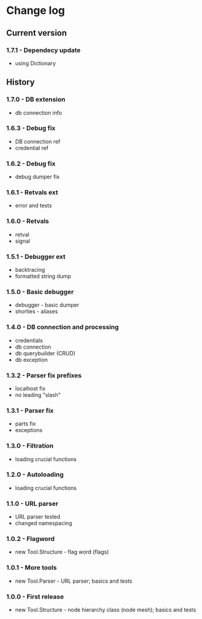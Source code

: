 # Change log
## Current version
### 1.7.1 - Dependecy update
- using Dictionary

## History
### 1.7.0 - DB extension
- db connection info

### 1.6.3 - Debug fix
- DB connection ref
- credential ref

### 1.6.2 - Debug fix
- debug dumper fix

### 1.6.1 - Retvals ext
- error and tests

### 1.6.0 - Retvals
- retval
- signal

### 1.5.1 - Debugger ext
- backtracing
- formatted string dump

### 1.5.0 - Basic debugger
- debugger - basic dumper
- shorties - aliases

### 1.4.0 - DB connection and processing
- credentials
- db connection
- db querybuilder (CRUD)
- db exception

### 1.3.2 - Parser fix prefixes
- localhost fix
- no leading "slash"

### 1.3.1 - Parser fix
- parts fix
- exceptions

### 1.3.0 - Filtration
- loading crucial functions

### 1.2.0 - Autoloading
- loading crucial functions

### 1.1.0 - URL parser
- URL parser tested
- changed namespacing

### 1.0.2 - Flagword
- new Tool.Structure - flag word (flags)

### 1.0.1 - More tools
- new Tool.Parser - URL parser; basics and tests

### 1.0.0 - First release
- new Tool.Structure - node hierarchy class (node mesh); basics and tests